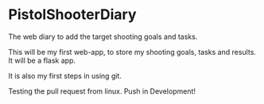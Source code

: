 # PistolShooterDiary
The web diary to add the target shooting goals and tasks.

This will be my first web-app, to store my shooting goals, tasks and results.
It will be a flask app.

It is also my first steps in using git.

Testing the pull request from linux. Push in Development!
